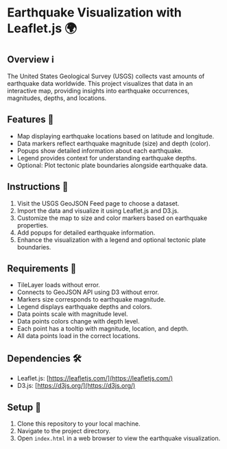 # Earthquake Visualization with Leaflet.js 🌍

## Overview ℹ️
The United States Geological Survey (USGS) collects vast amounts of earthquake data worldwide. This project visualizes that data in an interactive map, providing insights into earthquake occurrences, magnitudes, depths, and locations.

## Features 🚀
- Map displaying earthquake locations based on latitude and longitude.
- Data markers reflect earthquake magnitude (size) and depth (color).
- Popups show detailed information about each earthquake.
- Legend provides context for understanding earthquake depths.
- Optional: Plot tectonic plate boundaries alongside earthquake data.

## Instructions 📝
1. Visit the USGS GeoJSON Feed page to choose a dataset.
2. Import the data and visualize it using Leaflet.js and D3.js.
3. Customize the map to size and color markers based on earthquake properties.
4. Add popups for detailed earthquake information.
5. Enhance the visualization with a legend and optional tectonic plate boundaries.

## Requirements 🎯
- TileLayer loads without error.
- Connects to GeoJSON API using D3 without error.
- Markers size corresponds to earthquake magnitude.
- Legend displays earthquake depths and colors.
- Data points scale with magnitude level.
- Data points colors change with depth level.
- Each point has a tooltip with magnitude, location, and depth.
- All data points load in the correct locations.

## Dependencies 🛠️
- Leaflet.js: [https://leafletjs.com/](https://leafletjs.com/)
- D3.js: [https://d3js.org/](https://d3js.org/)

## Setup 🚀
1. Clone this repository to your local machine.
2. Navigate to the project directory.
3. Open `index.html` in a web browser to view the earthquake visualization.
